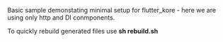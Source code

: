 Basic sample demonstating minimal setup for flutter_kore - here we are using only http and DI conmponents.

To quickly rebuild generated files use <b>sh rebuild.sh</b>
